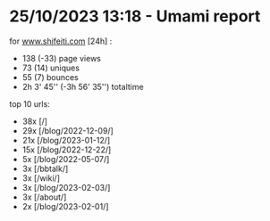 # 25/10/2023 13:18 - Umami report
for www.shifeiti.com [24h] :

 - 138 (-33) page views
 - 73 (14) uniques
 - 55 (7) bounces
 - 2h 3' 45'' (-3h 56' 35'') totaltime


top 10 urls:
 - 38x [/]
 - 29x [/blog/2022-12-09/]
 - 21x [/blog/2023-01-12/]
 - 15x [/blog/2022-12-22/]
 - 5x [/blog/2022-05-07/]
 - 3x [/bbtalk/]
 - 3x [/wiki/]
 - 3x [/blog/2023-02-03/]
 - 3x [/about/]
 - 2x [/blog/2023-02-01/]



